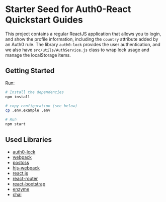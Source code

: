 # Starter Seed for Auth0-React Quickstart Guides

This project contains a regular ReactJS application that allows you to login, and show the profile information, including the `country` attribute added by an Auth0 rule.
The library `auth0-lock` provides the user authentication, and we also have `src/utils/AuthService.js` class to wrap lock usage and manage the localStorage items.

## Getting Started

Run:

```bash
# Install the dependencies
npm install

# copy configuration (see below)
cp .env.example .env

# Run
npm start
```

## Used Libraries

* [auth0-lock](https://github.com/auth0/lock)
* [webpack](https://webpack.github.io)
* [postcss](http://postcss.org)
* [hjs-webpack](https://github.com/HenrikJoreteg/hjs-webpack)
* [react.js](http://facebook.github.io/react/)
* [react-router](https://github.com/reactjs/react-router)
* [react-bootstrap](https://react-bootstrap.github.io/)
* [enzyme](https://github.com/airbnb/enzyme)
* [chai](http://chaijs.com)

